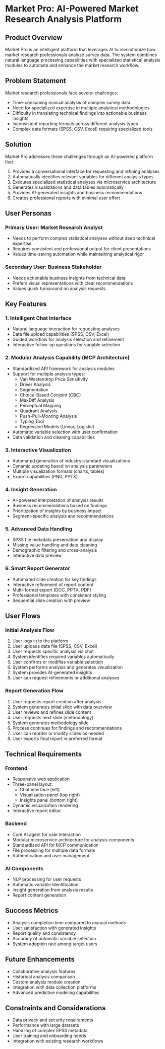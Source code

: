 # Market Pro: AI-Powered Market Research Analysis Platform

## Product Overview
Market Pro is an intelligent platform that leverages AI to revolutionize how market research professionals analyze survey data. The system combines natural language processing capabilities with specialized statistical analysis modules to automate and enhance the market research workflow.

## Problem Statement
Market research professionals face several challenges:
- Time-consuming manual analysis of complex survey data
- Need for specialized expertise in multiple analytical methodologies
- Difficulty in translating technical findings into actionable business insights
- Inconsistent reporting formats across different analysis types
- Complex data formats (SPSS, CSV, Excel) requiring specialized tools

## Solution
Market Pro addresses these challenges through an AI-powered platform that:
1. Provides a conversational interface for requesting and refining analyses
2. Automatically identifies relevant variables for different analysis types
3. Executes specialized statistical analyses via microservice architecture
4. Generates visualizations and data tables automatically
5. Provides AI-generated insights and business recommendations
6. Creates professional reports with minimal user effort

## User Personas

### Primary User: Market Research Analyst
- Needs to perform complex statistical analyses without deep technical expertise
- Requires consistent and professional output for client presentations
- Values time-saving automation while maintaining analytical rigor

### Secondary User: Business Stakeholder
- Needs actionable business insights from technical data
- Prefers visual representations with clear recommendations
- Values quick turnaround on analysis requests

## Key Features

### 1. Intelligent Chat Interface
- Natural language interaction for requesting analyses
- Data file upload capabilities (SPSS, CSV, Excel)
- Guided workflow for analysis selection and refinement
- Interactive follow-up questions for variable selection

### 2. Modular Analysis Capability (MCP Architecture)
- Standardized API framework for analysis modules
- Support for multiple analysis types:
  - Van Westendrop Price Sensitivity
  - Driver Analysis
  - Segmentation
  - Choice-Based Conjoint (CBC)
  - MaxDiff Analysis
  - Perceptual Mapping
  - Quadrant Analysis
  - Push-Pull-Mooring Analysis
  - Typing Tool
  - Regression Models (Linear, Logistic)
- Automatic variable selection with user confirmation
- Data validation and cleaning capabilities

### 3. Interactive Visualization
- Automated generation of industry-standard visualizations
- Dynamic updating based on analysis parameters
- Multiple visualization formats (charts, tables)
- Export capabilities (PNG, PPTX)

### 4. Insight Generation
- AI-powered interpretation of analysis results
- Business recommendations based on findings
- Prioritization of insights by business impact
- Segment-specific analysis and recommendations

### 5. Advanced Data Handling
- SPSS file metadata preservation and display
- Missing value handling and data cleaning
- Demographic filtering and cross-analysis
- Interactive data preview

### 6. Smart Report Generator
- Automated slide creation for key findings
- Interactive refinement of report content
- Multi-format export (DOC, PPTX, PDF)
- Professional templates with consistent styling
- Sequential slide creation with preview

## User Flows

### Initial Analysis Flow
1. User logs in to the platform
2. User uploads data file (SPSS, CSV, Excel)
3. User requests specific analysis via chat
4. System identifies required variables automatically
5. User confirms or modifies variable selection
6. System performs analysis and generates visualization
7. System provides AI-generated insights
8. User can request refinements or additional analyses

### Report Generation Flow
1. User requests report creation after analysis
2. System generates initial slide with data overview
3. User reviews and refines slide content
4. User requests next slide (methodology)
5. System generates methodology slide
6. Process continues for findings and recommendations
7. User can reorder or modify slides as needed
8. User exports final report in preferred format

## Technical Requirements

### Frontend
- Responsive web application
- Three-panel layout:
  - Chat interface (left)
  - Visualization panel (top right)
  - Insights panel (bottom right)
- Dynamic visualization rendering
- Interactive report editor

### Backend
- Core AI agent for user interaction
- Modular microservice architecture for analysis components
- Standardized API for MCP communication
- File processing for multiple data formats
- Authentication and user management

### AI Components
- NLP processing for user requests
- Automatic variable identification
- Insight generation from analysis results
- Report content generation

## Success Metrics
- Analysis completion time compared to manual methods
- User satisfaction with generated insights
- Report quality and consistency
- Accuracy of automatic variable selection
- System adoption rate among target users

## Future Enhancements
- Collaborative analysis features
- Historical analysis comparison
- Custom analysis module creation
- Integration with data collection platforms
- Advanced predictive modeling capabilities

## Constraints and Considerations
- Data privacy and security requirements
- Performance with large datasets
- Handling of complex SPSS metadata
- User training and onboarding needs
- Integration with existing research workflows
